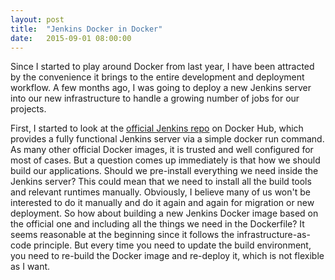 ```yaml
---
layout: post
title:  "Jenkins Docker in Docker"
date:   2015-09-01 08:00:00
---
```

Since I started to play around Docker from last year, I have been attracted by the convenience it brings to the entire development and deployment workflow. A few months ago, I was going to deploy a new Jenkins server into our new infrastructure to handle a growing number of jobs for our projects.

First, I started to look at the [official Jenkins repo](https://hub.docker.com/_/jenkins/) on Docker Hub, which provides a fully functional Jenkins server via a simple docker run command. As many other official Docker images, it is trusted and well configured for most of cases. But a question comes up immediately  is that how we should build our applications. Should we pre-install everything we need inside the Jenkins server? This could mean that we need to install all the build tools and relevant runtimes manually. Obviously, I believe many of us won't be interested to do it manually and do it again and again for migration or new deployment. So how about building a new Jenkins Docker image based on the official one and including all the things we need in the Dockerfile? It seems reasonable at the beginning since it follows the infrastructure-as-code principle. But every time you need to update the build environment, you need to re-build the Docker image and re-deploy it, which is not flexible as I want.
